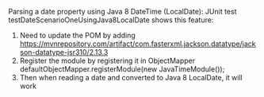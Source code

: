 Parsing a date property using Java 8 DateTime (LocalDate):
JUnit test testDateScenarioOneUsingJava8LocalDate shows this feature:
1. Need to update the POM by adding https://mvnrepository.com/artifact/com.fasterxml.jackson.datatype/jackson-datatype-jsr310/2.13.3
2. Register the module by registering it in ObjectMapper defaultObjectMapper.registerModule(new JavaTimeModule());
3. Then when reading a date and converted to Java 8 LocalDate, it will work